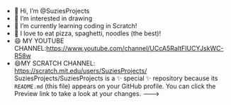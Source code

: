 - 👋 Hi, I’m @SuziesProjects
- 👀 I’m interested in drawing
- 🌱 I’m currently learning coding in Scratch!
- 💞️ I love to eat pizza, spaghetti, noodles (the best)!
- 😄 MY YOUTUBE CHANNEL:https://www.youtube.com/channel/UCcA5RaItFIUCYJskWC-R58w
- 😄MY SCRATCH CHANNEL: https://scratch.mit.edu/users/SuziesProjects/
SuziesProjects/SuziesProjects is a ✨ special ✨ repository because its `README.md` (this file) appears on your GitHub profile.
You can click the Preview link to take a look at your changes.
--->
